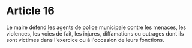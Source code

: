 # Article 16

Le maire défend les agents de police municipale contre les menaces, les violences, les voies de fait, les injures, diffamations ou outrages dont ils sont victimes dans l'exercice ou à l'occasion de leurs fonctions.
